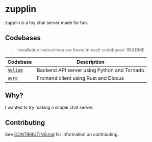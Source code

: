 # zupplin

zupplin is a toy chat server made for fun.

## Codebases

> Installation instructions are found in each codebases' README.

| Codebase           | Description                                 |
|--------------------|---------------------------------------------|
| [`helium`](helium) | Backend API server using Python and Tornado |
| [`aero`](aero)     | Frontend client using Rust and Dioxus       |

## Why?

I wanted to try making a simple chat server.

## Contributing

See [CONTRIBUTING.md](.github/CONTRIBUTING.md) for information on contributing.
